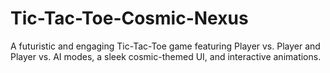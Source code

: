 # Tic-Tac-Toe-Cosmic-Nexus
A futuristic and engaging Tic-Tac-Toe game featuring Player vs. Player and Player vs. AI modes, a sleek cosmic-themed UI, and interactive animations.
